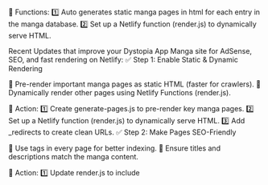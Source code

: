 📌 Functions:
1️⃣ Auto generates static manga pages in html for each entry in the manga database.
2️⃣ Set up a Netlify function (render.js) to dynamically serve HTML.




Recent Updates that improve your Dystopia App Manga site for AdSense, SEO, and fast rendering on Netlify:
✅ Step 1: Enable Static & Dynamic Rendering

🔹 Pre-render important manga pages as static HTML (faster for crawlers).
🔹 Dynamically render other pages using Netlify Functions (render.js).

📌 Action:
1️⃣ Create generate-pages.js to pre-render key manga pages.
2️⃣ Set up a Netlify function (render.js) to dynamically serve HTML.
3️⃣ Add _redirects to create clean URLs.
✅ Step 2: Make Pages SEO-Friendly

🔹 Use <meta> tags in every page for better indexing.
🔹 Ensure titles and descriptions match the manga content.

📌 Action:
1️⃣ Update render.js to include <title> and <meta name="description">.
2️⃣ Use readable, structured URLs like /manga/onepiece/chapter/1010.
✅ Step 3: Generate a Sitemap

🔹 Helps AdSense & Googlebot index all pages.
🔹 Ensures new manga chapters get discovered fast.

📌 Action:
1️⃣ Create generate-sitemap.js to generate sitemap.xml.
2️⃣ Run it during Netlify deployment (netlify.toml).
3️⃣ Submit sitemap.xml to Google Search Console.
✅ Step 4: Optimize for AdSense Crawlers

🔹 Ensure all pages return full HTML (not just JavaScript-rendered content).
🔹 Use static pre-rendering for key manga chapters.
🔹 Test with Google’s "Mobile-Friendly Test" and "URL Inspection" tools.

📌 Action:
1️⃣ Check that all manga pages load properly without JavaScript execution.
2️⃣ Test a sample page in Google Search Console → URL Inspection.
✅ Step 5: Improve Performance on Netlify

🔹 Use Netlify Redirects (_redirects) to simplify URLs.
🔹 Enable Netlify Caching for faster page loads.
🔹 Optimize images (WebP format) to reduce load time.

📌 Action:
1️⃣ Store images in /public or a CDN for fast delivery.
2️⃣ Set up caching rules in netlify.toml.
3️⃣ Use _redirects for clean URLs.


 Static pre-rendering (generate-pages.js)
✔ Dynamic HTML rendering (render.js + _redirects)
✔ SEO-optimized pages (titles, meta descriptions)
✔ sitemap.xml generated & submitted
✔ AdSense crawler verification (URL Inspection test)
✔ Netlify optimizations (caching, images, redirects)



Locally Debug and Test with
`npx netlify --version && npx netlify dev`

Check Netlify's Status
`netlify status`

Check Netlify's Logs
`netlify logs`

Debug Redirects and Headers
`netfliy dev --debug`

Test Serverless Functins Locally
`netlify functions:server`

Test Build Locally Befor Deploying
`netlify build`

Test A Deploy without affecting Production
`netlify deploy --build --draft`

Run functions locally	`netlify dev`
List available functions	`netlify functions:list`
Test GET function	`curl http://localhost:8888/.netlify/functions/<function-name>`
Test POST function	`curl -X POST http://localhost:8888/.netlify/functions/<function-name> -d '{}'`
Debug logs	`netlify dev --debug`
Serve only functions	`netlify functions:serve`
Deploy for testing	`netlify deploy --build --draft`


How to Build & Test

Run `npm run generate && npx netlify dev --verbose`